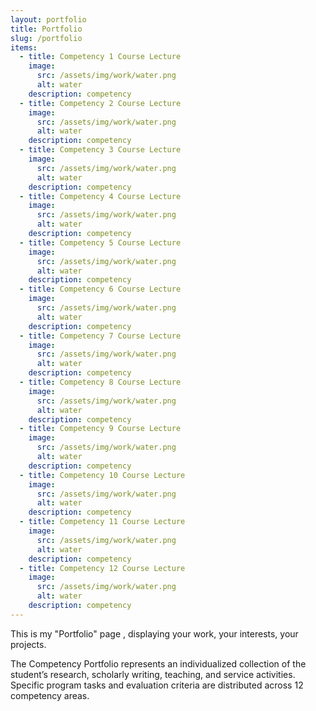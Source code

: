 ```yaml
---
layout: portfolio
title: Portfolio
slug: /portfolio
items:
  - title: Competency 1 Course Lecture
    image:
      src: /assets/img/work/water.png
      alt: water  
    description: competency
  - title: Competency 2 Course Lecture
    image:
      src: /assets/img/work/water.png
      alt: water  
    description: competency
  - title: Competency 3 Course Lecture
    image:
      src: /assets/img/work/water.png
      alt: water  
    description: competency
  - title: Competency 4 Course Lecture
    image:
      src: /assets/img/work/water.png
      alt: water  
    description: competency
  - title: Competency 5 Course Lecture
    image:
      src: /assets/img/work/water.png
      alt: water  
    description: competency
  - title: Competency 6 Course Lecture
    image:
      src: /assets/img/work/water.png
      alt: water  
    description: competency
  - title: Competency 7 Course Lecture
    image:
      src: /assets/img/work/water.png
      alt: water  
    description: competency
  - title: Competency 8 Course Lecture
    image:
      src: /assets/img/work/water.png
      alt: water  
    description: competency
  - title: Competency 9 Course Lecture
    image:
      src: /assets/img/work/water.png
      alt: water  
    description: competency
  - title: Competency 10 Course Lecture
    image:
      src: /assets/img/work/water.png
      alt: water  
    description: competency
  - title: Competency 11 Course Lecture
    image:
      src: /assets/img/work/water.png
      alt: water  
    description: competency
  - title: Competency 12 Course Lecture
    image:
      src: /assets/img/work/water.png
      alt: water  
    description: competency
---
```


This is my "Portfolio" page , displaying your work, your interests, your projects.

The Competency Portfolio represents an individualized collection of the student’s research, scholarly writing, teaching, and service activities. Specific program tasks and evaluation criteria are distributed across 12 competency areas. 
<br />
<br />

